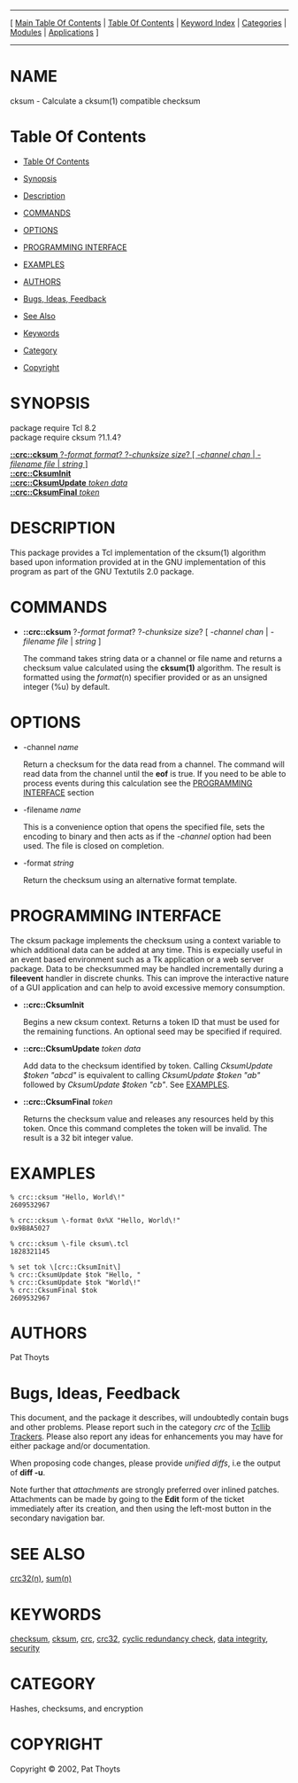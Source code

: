 
[//000000001]: # (cksum \- Cyclic Redundancy Checks)
[//000000002]: # (Generated from file 'cksum\.man' by tcllib/doctools with format 'markdown')
[//000000003]: # (Copyright &copy; 2002, Pat Thoyts)
[//000000004]: # (cksum\(n\) 1\.1\.4 tcllib "Cyclic Redundancy Checks")

<hr> [ <a href="../../../../toc.md">Main Table Of Contents</a> &#124; <a
href="../../../toc.md">Table Of Contents</a> &#124; <a
href="../../../../index.md">Keyword Index</a> &#124; <a
href="../../../../toc0.md">Categories</a> &#124; <a
href="../../../../toc1.md">Modules</a> &#124; <a
href="../../../../toc2.md">Applications</a> ] <hr>

# NAME

cksum \- Calculate a cksum\(1\) compatible checksum

# <a name='toc'></a>Table Of Contents

  - [Table Of Contents](#toc)

  - [Synopsis](#synopsis)

  - [Description](#section1)

  - [COMMANDS](#section2)

  - [OPTIONS](#section3)

  - [PROGRAMMING INTERFACE](#section4)

  - [EXAMPLES](#section5)

  - [AUTHORS](#section6)

  - [Bugs, Ideas, Feedback](#section7)

  - [See Also](#seealso)

  - [Keywords](#keywords)

  - [Category](#category)

  - [Copyright](#copyright)

# <a name='synopsis'></a>SYNOPSIS

package require Tcl 8\.2  
package require cksum ?1\.1\.4?  

[__::crc::cksum__ ?*\-format format*? ?*\-chunksize size*? \[ *\-channel chan* &#124; *\-filename file* &#124; *string* \]](#1)  
[__::crc::CksumInit__](#2)  
[__::crc::CksumUpdate__ *token* *data*](#3)  
[__::crc::CksumFinal__ *token*](#4)  

# <a name='description'></a>DESCRIPTION

This package provides a Tcl implementation of the cksum\(1\) algorithm based upon
information provided at in the GNU implementation of this program as part of the
GNU Textutils 2\.0 package\.

# <a name='section2'></a>COMMANDS

  - <a name='1'></a>__::crc::cksum__ ?*\-format format*? ?*\-chunksize size*? \[ *\-channel chan* &#124; *\-filename file* &#124; *string* \]

    The command takes string data or a channel or file name and returns a
    checksum value calculated using the __cksum\(1\)__ algorithm\. The result
    is formatted using the *format*\(n\) specifier provided or as an unsigned
    integer \(%u\) by default\.

# <a name='section3'></a>OPTIONS

  - \-channel *name*

    Return a checksum for the data read from a channel\. The command will read
    data from the channel until the __eof__ is true\. If you need to be able
    to process events during this calculation see the [PROGRAMMING
    INTERFACE](#section4) section

  - \-filename *name*

    This is a convenience option that opens the specified file, sets the
    encoding to binary and then acts as if the *\-channel* option had been
    used\. The file is closed on completion\.

  - \-format *string*

    Return the checksum using an alternative format template\.

# <a name='section4'></a>PROGRAMMING INTERFACE

The cksum package implements the checksum using a context variable to which
additional data can be added at any time\. This is expecially useful in an event
based environment such as a Tk application or a web server package\. Data to be
checksummed may be handled incrementally during a __fileevent__ handler in
discrete chunks\. This can improve the interactive nature of a GUI application
and can help to avoid excessive memory consumption\.

  - <a name='2'></a>__::crc::CksumInit__

    Begins a new cksum context\. Returns a token ID that must be used for the
    remaining functions\. An optional seed may be specified if required\.

  - <a name='3'></a>__::crc::CksumUpdate__ *token* *data*

    Add data to the checksum identified by token\. Calling *CksumUpdate $token
    "abcd"* is equivalent to calling *CksumUpdate $token "ab"* followed by
    *CksumUpdate $token "cb"*\. See [EXAMPLES](#section5)\.

  - <a name='4'></a>__::crc::CksumFinal__ *token*

    Returns the checksum value and releases any resources held by this token\.
    Once this command completes the token will be invalid\. The result is a 32
    bit integer value\.

# <a name='section5'></a>EXAMPLES

    % crc::cksum "Hello, World\!"
    2609532967

    % crc::cksum \-format 0x%X "Hello, World\!"
    0x9B8A5027

    % crc::cksum \-file cksum\.tcl
    1828321145

    % set tok \[crc::CksumInit\]
    % crc::CksumUpdate $tok "Hello, "
    % crc::CksumUpdate $tok "World\!"
    % crc::CksumFinal $tok
    2609532967

# <a name='section6'></a>AUTHORS

Pat Thoyts

# <a name='section7'></a>Bugs, Ideas, Feedback

This document, and the package it describes, will undoubtedly contain bugs and
other problems\. Please report such in the category *crc* of the [Tcllib
Trackers](http://core\.tcl\.tk/tcllib/reportlist)\. Please also report any ideas
for enhancements you may have for either package and/or documentation\.

When proposing code changes, please provide *unified diffs*, i\.e the output of
__diff \-u__\.

Note further that *attachments* are strongly preferred over inlined patches\.
Attachments can be made by going to the __Edit__ form of the ticket
immediately after its creation, and then using the left\-most button in the
secondary navigation bar\.

# <a name='seealso'></a>SEE ALSO

[crc32\(n\)](crc32\.md), [sum\(n\)](sum\.md)

# <a name='keywords'></a>KEYWORDS

[checksum](\.\./\.\./\.\./\.\./index\.md\#checksum),
[cksum](\.\./\.\./\.\./\.\./index\.md\#cksum), [crc](\.\./\.\./\.\./\.\./index\.md\#crc),
[crc32](\.\./\.\./\.\./\.\./index\.md\#crc32), [cyclic redundancy
check](\.\./\.\./\.\./\.\./index\.md\#cyclic\_redundancy\_check), [data
integrity](\.\./\.\./\.\./\.\./index\.md\#data\_integrity),
[security](\.\./\.\./\.\./\.\./index\.md\#security)

# <a name='category'></a>CATEGORY

Hashes, checksums, and encryption

# <a name='copyright'></a>COPYRIGHT

Copyright &copy; 2002, Pat Thoyts
